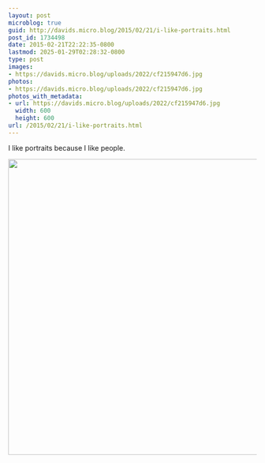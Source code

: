 ```yaml
---
layout: post
microblog: true
guid: http://davids.micro.blog/2015/02/21/i-like-portraits.html
post_id: 1734498
date: 2015-02-21T22:22:35-0800
lastmod: 2025-01-29T02:28:32-0800
type: post
images:
- https://davids.micro.blog/uploads/2022/cf215947d6.jpg
photos:
- https://davids.micro.blog/uploads/2022/cf215947d6.jpg
photos_with_metadata:
- url: https://davids.micro.blog/uploads/2022/cf215947d6.jpg
  width: 600
  height: 600
url: /2015/02/21/i-like-portraits.html
---
```

I like portraits because I like people.

<img src="/uploads/2022/cf215947d6.jpg" width="600" height="600" alt="">
